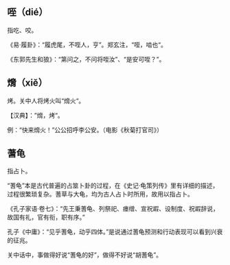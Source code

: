 ## 咥（dié）

指吃、咬。

《易·履卦》：“履虎尾，不咥人，亨”。郑玄注，“咥，啮也“。

《东郭先生和狼》：“第问之，不问将咥汝”、“是安可咥？”。

## 熁（xiě）

烤。关中人将烤火叫“熁火“。

【汉典】：”熁，烤“。

例：“快来熁火！”公公招呼李公安。（电影《秋菊打官司》）

## 蓍龟

指占卜。

“蓍龟”本是古代普遍的占筮卜卦的过程，在《史记·龟策列传》里有详细的描述，过程很繁琐复杂。蓍草与大龟，均为古人占卜时所用，故用以指占卜。

《孔子家语·卷七》：“先王秉蓍龟、列祭祀、瘗缯、宣祝嘏、设制度、祝嘏辞说，故国有礼，官有衔，职有序。”

孔子《中庸》：“见乎蓍龟，动乎四体。”是说通过蓍龟预测和行动表现可以看到兴衰的征兆。

关中话中，事做得好说“蓍龟的好”，做得不好说“胡蓍龟”。
